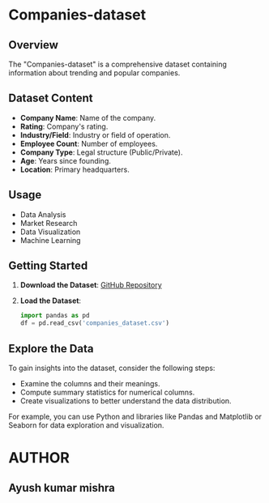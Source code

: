 # Companies-dataset

## Overview

The "Companies-dataset" is a comprehensive dataset containing information about trending and popular companies.

## Dataset Content

- **Company Name**: Name of the company.
- **Rating**: Company's rating.
- **Industry/Field**: Industry or field of operation.
- **Employee Count**: Number of employees.
- **Company Type**: Legal structure (Public/Private).
- **Age**: Years since founding.
- **Location**: Primary headquarters.

## Usage

- Data Analysis
- Market Research
- Data Visualization
- Machine Learning

## Getting Started

1. **Download the Dataset**: [GitHub Repository](https://github.com/Ayush-mishra-0-0/Companies-dataset)

2. **Load the Dataset**:

   ```python
   import pandas as pd
   df = pd.read_csv('companies_dataset.csv')

## Explore the Data

To gain insights into the dataset, consider the following steps:

- Examine the columns and their meanings.
- Compute summary statistics for numerical columns.
- Create visualizations to better understand the data distribution.

For example, you can use Python and libraries like Pandas and Matplotlib or Seaborn for data exploration and visualization.

# AUTHOR
## Ayush kumar mishra